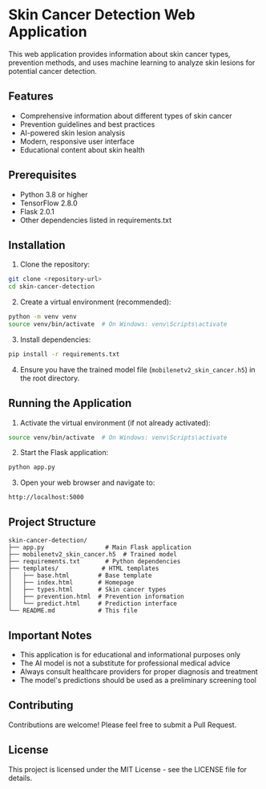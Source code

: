 # Skin Cancer Detection Web Application

This web application provides information about skin cancer types, prevention methods, and uses machine learning to analyze skin lesions for potential cancer detection.

## Features

- Comprehensive information about different types of skin cancer
- Prevention guidelines and best practices
- AI-powered skin lesion analysis
- Modern, responsive user interface
- Educational content about skin health

## Prerequisites

- Python 3.8 or higher
- TensorFlow 2.8.0
- Flask 2.0.1
- Other dependencies listed in requirements.txt

## Installation

1. Clone the repository:
```bash
git clone <repository-url>
cd skin-cancer-detection
```

2. Create a virtual environment (recommended):
```bash
python -m venv venv
source venv/bin/activate  # On Windows: venv\Scripts\activate
```

3. Install dependencies:
```bash
pip install -r requirements.txt
```

4. Ensure you have the trained model file (`mobilenetv2_skin_cancer.h5`) in the root directory.

## Running the Application

1. Activate the virtual environment (if not already activated):
```bash
source venv/bin/activate  # On Windows: venv\Scripts\activate
```

2. Start the Flask application:
```bash
python app.py
```

3. Open your web browser and navigate to:
```
http://localhost:5000
```

## Project Structure

```
skin-cancer-detection/
├── app.py                 # Main Flask application
├── mobilenetv2_skin_cancer.h5  # Trained model
├── requirements.txt       # Python dependencies
├── templates/            # HTML templates
│   ├── base.html        # Base template
│   ├── index.html       # Homepage
│   ├── types.html       # Skin cancer types
│   ├── prevention.html  # Prevention information
│   └── predict.html     # Prediction interface
└── README.md            # This file
```

## Important Notes

- This application is for educational and informational purposes only
- The AI model is not a substitute for professional medical advice
- Always consult healthcare providers for proper diagnosis and treatment
- The model's predictions should be used as a preliminary screening tool

## Contributing

Contributions are welcome! Please feel free to submit a Pull Request.

## License

This project is licensed under the MIT License - see the LICENSE file for details. 